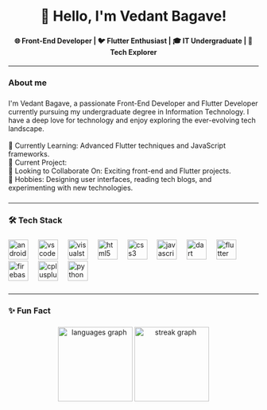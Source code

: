 <h1 align="center">👋 Hello, I'm Vedant Bagave!</h1>

###

<h4 align="center">🌐 Front-End Developer | 🐦 Flutter Enthusiast | 🎓 IT Undergraduate | 🚀 Tech Explorer</h4>


---

<h3 align="left">About me</h3>

###

<p align="left">I'm Vedant Bagave, a passionate Front-End Developer and Flutter Developer currently pursuing my undergraduate degree in Information Technology. I have a deep love for technology and enjoy exploring the ever-evolving tech landscape.<br><br> 🌱 Currently Learning: Advanced Flutter techniques and JavaScript frameworks.<br>🔭 Current Project: <br>🤝 Looking to Collaborate On: Exciting front-end and Flutter projects.<br>🎨 Hobbies: Designing user interfaces, reading tech blogs, and experimenting with new technologies.</p>

###
---

<h3 align="left">🛠️ Tech Stack</h3>

###

<div align="left">
  <img src="https://skillicons.dev/icons?i=androidstudio" height="40" alt="androidstudio logo"  />
  <img width="12" />
  <img src="https://skillicons.dev/icons?i=vscode" height="40" alt="vscode logo"  />
  <img width="12" />
  <img src="https://skillicons.dev/icons?i=visualstudio" height="40" alt="visualstudio logo"  />
  <img width="12" />
  <img src="https://skillicons.dev/icons?i=html" height="40" alt="html5 logo"  />
  <img width="12" />
  <img src="https://skillicons.dev/icons?i=css" height="40" alt="css3 logo"  />
  <img width="12" />
  <img src="https://skillicons.dev/icons?i=js" height="40" alt="javascript logo"  />
  <img width="12" />
  <img src="https://skillicons.dev/icons?i=dart" height="40" alt="dart logo"  />
  <img width="12" />
  <img src="https://skillicons.dev/icons?i=flutter" height="40" alt="flutter logo"  />
  <img width="12" />
  <img src="https://skillicons.dev/icons?i=firebase" height="40" alt="firebase logo"  />
  <img width="12" />
  <img src="https://skillicons.dev/icons?i=cpp" height="40" alt="cplusplus logo"  />
  <img width="12" />
  <img src="https://skillicons.dev/icons?i=py" height="40" alt="python logo"  />
</div>

###
---
<h3 align="left">✨ Fun Fact</h3>

###

<div align="center">
  
  <img src="https://github-readme-stats.vercel.app/api/top-langs?username=VEDANTBAGAVE&locale=en&hide_title=false&layout=compact&card_width=320&langs_count=5&theme=dracula&hide_border=false&order=2" height="150" alt="languages graph"  />
  <img src="https://streak-stats.demolab.com?user=VEDANTBAGAVE&locale=en&mode=daily&theme=dracula&hide_border=false&border_radius=5&order=3" height="150" alt="streak graph"  />
</div>

###

